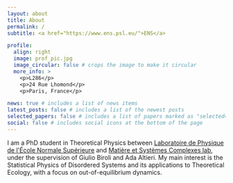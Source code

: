 ```yaml
---
layout: about
title: About
permalink: /
subtitle: <a href="https://www.ens.psl.eu/">ENS</a>

profile:
  align: right
  image: prof_pic.jpg
  image_circular: false # crops the image to make it circular
  more_info: >
    <p>L286</p>
    <p>24 Rue Lhomond</p>
    <p>Paris, France</p>

news: true # includes a list of news items
latest_posts: false # includes a list of the newest posts
selected_papers: false # includes a list of papers marked as "selected={true}"
social: false # includes social icons at the bottom of the page
---
```


I am a PhD student in Theoretical Physics between [Laboratoire de Physique de l'École Normale Supérieure](https://www.lpens.ens.psl.eu/) and [Matière et Systèmes Complexes lab](https://fr.u-paris.fr/laboratoires/matiere-et-systemes-complexes), under the supervision of Giulio Biroli and Ada Altieri. My main interest is the Statistical Physics of Disordered Systems and its applications to Theoretical Ecology, with a focus on out-of-equilibrium dynamics.
